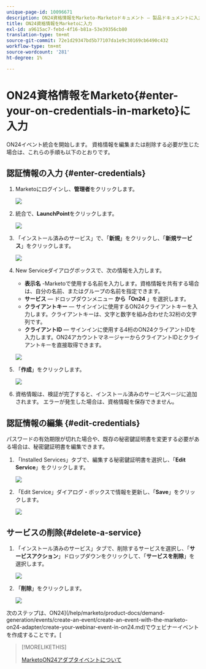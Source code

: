 ```yaml
---
unique-page-id: 10096671
description: ON24資格情報をMarketo-Marketoドキュメント — 製品ドキュメントに入力してください
title: ON24資格情報をMarketoに入力
exl-id: a9615ac7-febd-4f16-b81a-53e39356cb80
translation-type: tm+mt
source-git-commit: 72e1d29347bd5b77107da1e9c30169cb6490c432
workflow-type: tm+mt
source-wordcount: '281'
ht-degree: 1%

---
```


# ON24資格情報をMarketo{#enter-your-on-credentials-in-marketo}に入力

ON24イベント統合を開始します。 資格情報を編集または削除する必要が生じた場合は、これらの手順も以下のとおりです。

## 認証情報の入力 {#enter-credentials}

1. Marketoにログインし、**管理者**&#x200B;をクリックします。

   ![](assets/admin.png)

1. 統合で、**LaunchPoint**&#x200B;をクリックします。

   ![](assets/image2015-12-22-13-3a15-3a38.png)

1. 「インストール済みのサービス」で、「**新規**」をクリックし、「**新規サービス**」をクリックします。

   ![](assets/image2015-12-22-13-3a18-3a54.png)

1. New Serviceダイアログボックスで、次の情報を入力します。

   * **表示名** -Marketoで使用する名前を入力します。資格情報を共有する場合は、自分の名前、またはグループの名前を指定できます。
   * **サービス**  — ドロップダウンメニュー **から「On24** 」を選択します。
   * **クライアントキー**  — サインインに使用するON24クライアントキーを入力します。クライアントキーは、文字と数字を組み合わせた32桁の文字列です。
   * **クライアントID**  — サインインに使用する4桁のON24クライアントIDを入力します。ON24アカウントマネージャーからクライアントIDとクライアントキーを直接取得できます。

   ![](assets/image2015-12-22-13-3a38-3a52.png)

1. 「**作成**」をクリックします。

   ![](assets/image2015-12-22-13-3a28-3a55.png)

1. 資格情報は、検証が完了すると、インストール済みのサービスページに追加されます。 エラーが発生した場合は、資格情報を保存できません。

## 認証情報の編集 {#edit-credentials}

パスワードの有効期限が切れた場合や、既存の秘密鍵証明書を変更する必要がある場合は、秘密鍵証明書を編集できます。

1. 「Installed Services」タブで、編集する秘密鍵証明書を選択し、「**Edit Service**」をクリックします。

   ![](assets/six.png)

1. 「Edit Service」ダイアログ・ボックスで情報を更新し、「**Save**」をクリックします。

   ![](assets/seven.png)

## サービスの削除{#delete-a-service}

1. 「インストール済みのサービス」タブで、削除するサービスを選択し、「**サービスアクション**」ドロップダウンをクリックして、「**サービスを削除**」を選択します。

   ![](assets/eight.png)

1. 「**削除**」をクリックします。

   ![](assets/nine.png)

次のステップは、ON24](/help/marketo/product-docs/demand-generation/events/create-an-event/create-an-event-with-the-marketo-on24-adapter/create-your-webinar-event-in-on24.md)でウェビナーイベントを作成することです。[

>[!MORELIKETHIS]
>
>[MarketoON24アダプタイベントについて](/help/marketo/product-docs/demand-generation/events/create-an-event/create-an-event-with-the-marketo-on24-adapter/understanding-marketo-on24-adapter-events.md)
